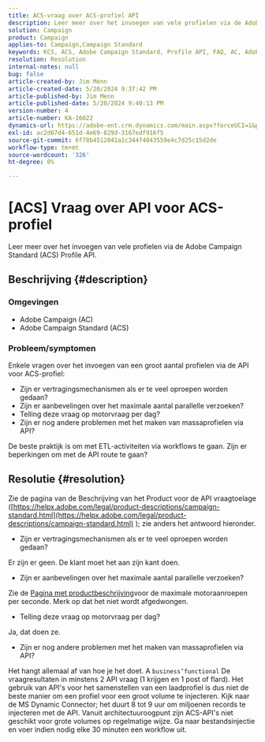 ```yaml
---
title: ACS-vraag over ACS-profiel API
description: Leer meer over het invoegen van vele profielen via de Adobe Campaign Standard (ACS) Profile API.
solution: Campaign
product: Campaign
applies-to: Campaign,Campaign Standard
keywords: KCS, ACS, Adobe Campaign Standard, Profile API, FAQ, AC, Adobe Campaign
resolution: Resolution
internal-notes: null
bug: false
article-created-by: Jim Menn
article-created-date: 5/20/2024 9:37:42 PM
article-published-by: Jim Menn
article-published-date: 5/20/2024 9:40:13 PM
version-number: 4
article-number: KA-16022
dynamics-url: https://adobe-ent.crm.dynamics.com/main.aspx?forceUCI=1&pagetype=entityrecord&etn=knowledgearticle&id=2887172d-f116-ef11-9f8a-6045bd006268
exl-id: ac2d67d4-651d-4e69-829d-3167edf916f5
source-git-commit: 6f78b4512041a1c344f4043559e4c7d25c15d2de
workflow-type: tm+mt
source-wordcount: '326'
ht-degree: 0%

---
```


# [ACS] Vraag over API voor ACS-profiel


Leer meer over het invoegen van vele profielen via de Adobe Campaign Standard (ACS) Profile API.

## Beschrijving {#description}


### <b>Omgevingen</b>

- Adobe Campaign (AC)
- Adobe Campaign Standard (ACS)




### <b>Probleem/symptomen</b>

Enkele vragen over het invoegen van een groot aantal profielen via de API voor ACS-profiel:

- Zijn er vertragingsmechanismen als er te veel oproepen worden gedaan?
- Zijn er aanbevelingen over het maximale aantal parallelle verzoeken?
- Telling deze vraag op motorvraag per dag?
- Zijn er nog andere problemen met het maken van massaprofielen via API?


De beste praktijk is om met ETL-activiteiten via workflows te gaan. Zijn er beperkingen om met de API route te gaan?


## Resolutie {#resolution}


Zie de pagina van de Beschrijving van het Product voor de API vraagtoelage ([https://helpx.adobe.com/legal/product-descriptions/campaign-standard.html](https://helpx.adobe.com/legal/product-descriptions/campaign-standard.html) ); zie anders het antwoord hieronder.



- Zijn er vertragingsmechanismen als er te veel oproepen worden gedaan?


Er zijn er geen. De klant moet het aan zijn kant doen.

- Zijn er aanbevelingen over het maximale aantal parallelle verzoeken?


Zie de [Pagina met productbeschrijving](https://helpx.adobe.com/legal/product-descriptions/campaign-standard.html#)voor de maximale motoraanroepen per seconde. Merk op dat het niet wordt afgedwongen.

- Telling deze vraag op motorvraag per dag?


Ja, dat doen ze.

- Zijn er nog andere problemen met het maken van massaprofielen via API?


Het hangt allemaal af van hoe je het doet. A `business’functional` De vraagresultaten in minstens 2 API vraag (1 krijgen en 1 post of flard). Het gebruik van API&#39;s voor het samenstellen van een laadprofiel is dus niet de beste manier om een profiel voor een groot volume te injecteren. Kijk naar de MS Dynamic Connector; het duurt 8 tot 9 uur om miljoenen records te injecteren met de API. Vanuit architectuuroogpunt zijn ACS-API&#39;s niet geschikt voor grote volumes op regelmatige wijze. Ga naar bestandsinjectie en voer indien nodig elke 30 minuten een workflow uit.
